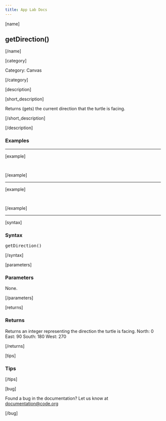 ```yaml
---
title: App Lab Docs
---
```


[name]

## getDirection()

[/name]


[category]

Category: Canvas

[/category]

[description]

[short_description]

Returns (gets) the current direction that the turtle is facing.

[/short_description]



[/description]

### Examples
____________________________________________________

[example]

<pre>

</pre>

[/example]

____________________________________________________

[example]

<pre>

</pre>


[/example]

____________________________________________________

[syntax]

### Syntax
<pre>
getDirection()
</pre>

[/syntax]

[parameters]

### Parameters

None.

[/parameters]

[returns]

### Returns
Returns an integer representing the direction the turtle is facing.
North: 0
East: 90
South: 180
West: 270

[/returns]

[tips]

### Tips


[/tips]

[bug]

Found a bug in the documentation? Let us know at documentation@code.org

[/bug]
